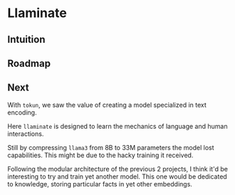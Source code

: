 # Llaminate

## Intuition

## Roadmap

## Next

With `tokun`, we saw the value of creating a model specialized in text encoding.

Here `llaminate` is designed to learn the mechanics of language and human interactions.

Still by compressing `llama3` from 8B to 33M parameters the model lost capabilities.
This might be due to the hacky training it received.

Following the modular architecture of the previous 2 projects, I think it'd be interesting to try and train yet another model.
This one would be dedicated to knowledge, storing particular facts in yet other embeddings.
